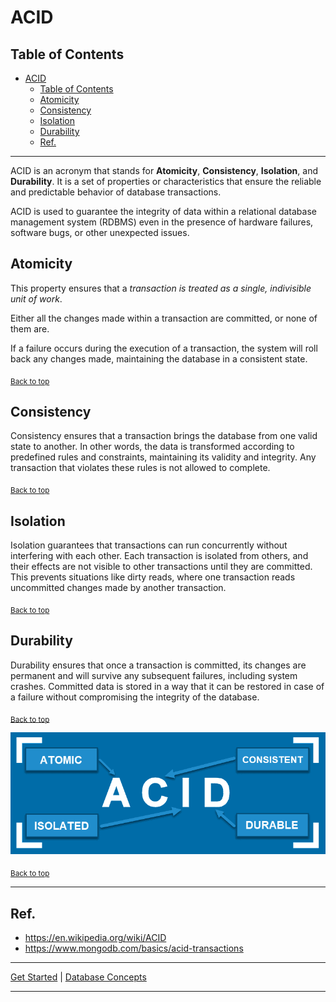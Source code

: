 # ACID

## Table of Contents
<!-- TOC -->
* [ACID](#acid)
  * [Table of Contents](#table-of-contents)
  * [Atomicity](#atomicity)
  * [Consistency](#consistency)
  * [Isolation](#isolation)
  * [Durability](#durability)
  * [Ref.](#ref)
<!-- TOC -->

---

ACID is an acronym that stands for **Atomicity**, **Consistency**, **Isolation**, and **Durability**. It is a set of properties or characteristics that ensure the reliable and predictable behavior of database transactions. 


ACID is used to guarantee the integrity of data within a relational database management system (RDBMS) even in the presence of hardware failures, software bugs, or other unexpected issues.

## Atomicity

This property ensures that a _transaction is treated as a single, indivisible unit of work_. 

Either all the changes made within a transaction are committed, or none of them are. 

If a failure occurs during the execution of a transaction, the system will roll back any changes made, maintaining the database in a consistent state.

<sub>[Back to top](#table-of-contents)</sub>

## Consistency

Consistency ensures that a transaction brings the database from one valid state to another. In other words, the data is transformed according to predefined rules and constraints, maintaining its validity and integrity. Any transaction that violates these rules is not allowed to complete.

<sub>[Back to top](#table-of-contents)</sub>

## Isolation

Isolation guarantees that transactions can run concurrently without interfering with each other. Each transaction is isolated from others, and their effects are not visible to other transactions until they are committed. This prevents situations like dirty reads, where one transaction reads uncommitted changes made by another transaction.


<sub>[Back to top](#table-of-contents)</sub>

## Durability
Durability ensures that once a transaction is committed, its changes are permanent and will survive any subsequent failures, including system crashes. Committed data is stored in a way that it can be restored in case of a failure without compromising the integrity of the database.


<sub>[Back to top](#table-of-contents)</sub>


![acid.png](../../../img/acid.png)

<sub>[Back to top](#table-of-contents)</sub>

---

## Ref.

- https://en.wikipedia.org/wiki/ACID
- https://www.mongodb.com/basics/acid-transactions

---

[Get Started](../../../get-started.md) |
[Database Concepts](../../../get-started.md#database-concepts)

___
